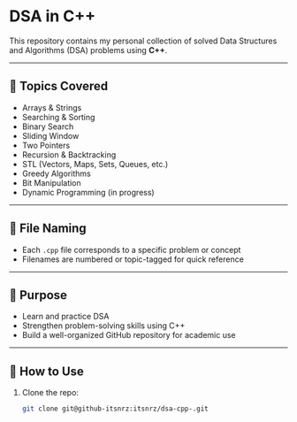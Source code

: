 # DSA in C++

This repository contains my personal collection of solved Data Structures and Algorithms (DSA) problems using **C++**.

---

## 📌 Topics Covered

- Arrays & Strings
- Searching & Sorting
- Binary Search
- Sliding Window
- Two Pointers
- Recursion & Backtracking
- STL (Vectors, Maps, Sets, Queues, etc.)
- Greedy Algorithms
- Bit Manipulation
- Dynamic Programming (in progress)

---

## 📂 File Naming

- Each `.cpp` file corresponds to a specific problem or concept
- Filenames are numbered or topic-tagged for quick reference

---

## 🚀 Purpose

- Learn and practice DSA 
- Strengthen problem-solving skills using C++
- Build a well-organized GitHub repository for academic use

---

## 🔧 How to Use

1. Clone the repo:
   ```bash
   git clone git@github-itsnrz:itsnrz/dsa-cpp-.git

